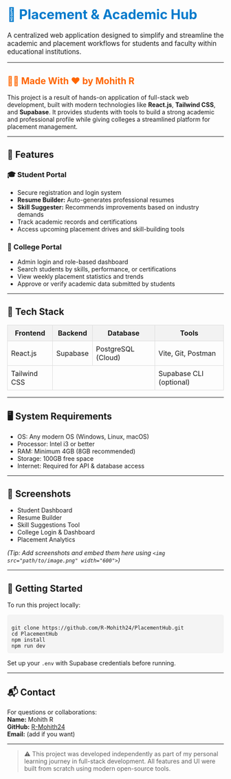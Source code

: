 <h1 style="font-size: 2.2em; color: #007acc;">📘 Placement & Academic Hub</h1>
<p style="font-size: 1.1em;">
A centralized web application designed to simplify and streamline the academic and placement workflows for students and faculty within educational institutions.
</p>

<hr>

<h2 style="color: #ff6600;">👨‍💻 Made With ❤️ by Mohith R</h2>
<p>
This project is a result of hands-on application of full-stack web development, built with modern technologies like 
<strong>React.js</strong>, <strong>Tailwind CSS</strong>, and <strong>Supabase</strong>. It provides students with tools to build a strong academic and professional profile while giving colleges a streamlined platform for placement management.
</p>

<hr>

<h2>🧩 Features</h2>

<h3>🎓 Student Portal</h3>
<ul>
  <li>Secure registration and login system</li>
  <li><strong>Resume Builder:</strong> Auto-generates professional resumes</li>
  <li><strong>Skill Suggester:</strong> Recommends improvements based on industry demands</li>
  <li>Track academic records and certifications</li>
  <li>Access upcoming placement drives and skill-building tools</li>
</ul>

<h3>🏫 College Portal</h3>
<ul>
  <li>Admin login and role-based dashboard</li>
  <li>Search students by skills, performance, or certifications</li>
  <li>View weekly placement statistics and trends</li>
  <li>Approve or verify academic data submitted by students</li>
</ul>

<hr>

<h2>🔧 Tech Stack</h2>

<table style="width: 100%; border-collapse: collapse;">
  <thead>
    <tr style="background-color: #f2f2f2;">
      <th style="padding: 8px; border: 1px solid #ddd;">Frontend</th>
      <th style="padding: 8px; border: 1px solid #ddd;">Backend</th>
      <th style="padding: 8px; border: 1px solid #ddd;">Database</th>
      <th style="padding: 8px; border: 1px solid #ddd;">Tools</th>
    </tr>
  </thead>
  <tbody>
    <tr>
      <td style="padding: 8px; border: 1px solid #ddd;">React.js</td>
      <td style="padding: 8px; border: 1px solid #ddd;">Supabase</td>
      <td style="padding: 8px; border: 1px solid #ddd;">PostgreSQL (Cloud)</td>
      <td style="padding: 8px; border: 1px solid #ddd;">Vite, Git, Postman</td>
    </tr>
    <tr>
      <td style="padding: 8px; border: 1px solid #ddd;">Tailwind CSS</td>
      <td style="padding: 8px; border: 1px solid #ddd;" colspan="2"></td>
      <td style="padding: 8px; border: 1px solid #ddd;">Supabase CLI (optional)</td>
    </tr>
  </tbody>
</table>

<hr>

<h2>🖥️ System Requirements</h2>
<ul>
  <li>OS: Any modern OS (Windows, Linux, macOS)</li>
  <li>Processor: Intel i3 or better</li>
  <li>RAM: Minimum 4GB (8GB recommended)</li>
  <li>Storage: 100GB free space</li>
  <li>Internet: Required for API & database access</li>
</ul>

<hr>

<h2>📸 Screenshots</h2>
<ul>
  <li>Student Dashboard</li>
  <li>Resume Builder</li>
  <li>Skill Suggestions Tool</li>
  <li>College Login & Dashboard</li>
  <li>Placement Analytics</li>
</ul>
<p><em>(Tip: Add screenshots and embed them here using <code>&lt;img src="path/to/image.png" width="600"&gt;</code>)</em></p>

<hr>

<h2>🏁 Getting Started</h2>

<p>To run this project locally:</p>
<pre style="background: #f4f4f4; padding: 10px; border-radius: 5px;"><code>
git clone https://github.com/R-Mohith24/PlacementHub.git
cd PlacementHub
npm install
npm run dev
</code></pre>

<p>Set up your <code>.env</code> with Supabase credentials before running.</p>

<hr>

<h2>📬 Contact</h2>
<p>
For questions or collaborations:<br>
<strong>Name:</strong> Mohith R<br>
<strong>GitHub:</strong> <a href="https://github.com/R-Mohith24">R-Mohith24</a><br>
<strong>Email:</strong> (add if you want)
</p>

<hr>

<blockquote>
  ⚠️ This project was developed independently as part of my personal learning journey in full-stack development. All features and UI were built from scratch using modern open-source tools.
</blockquote>
